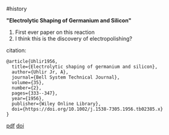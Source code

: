 #history 

**"Electrolytic Shaping of Germanium and Silicon"**

1. First ever paper on this reaction
2. I think this is the discovery of electropolishing?

citation:
```
@article{Uhlir1956,
  title={Electrolytic shaping of germanium and silicon},
  author={Uhlir Jr, A},
  journal={Bell System Technical Journal},
  volume={35},
  number={2},
  pages={333--347},
  year={1956},
  publisher={Wiley Online Library},
  doi={https://doi.org/10.1002/j.1538-7305.1956.tb02385.x}
}
```



[pdf](Uhlir1955.pdf)
[doi](https://doi.org/10.1002/j.1538-7305.1956.tb02385.x)